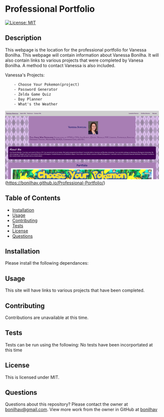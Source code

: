 # Professional Portfolio

  [![License: MIT](https://img.shields.io/badge/License-MIT-yellow.svg)](https://opensource.org/licenses/MIT)
  
  ## Description
  This webpage is the location for the professional portfolio for Vanessa Bonilha. This webpage will contain information about Vanessa Bonilha. It will also contain links to various projects that were completed by Vanesa Bonilha. A method to contact Vanessa is also included. 

  Vanessa's Projects:

        - Choose Your Pokemon(project)
        - Password Generator
        - Zelda Game Quiz
        - Day Planner
        - What's the Weather 

  ![Screenshot](./images/screenshot-portfolio.png)
 (https://bonilhav.github.io/Professional-Portfolio/)

  ## Table of Contents

  * [Installation](#installation)
  * [Usage](#usage)
  * [Contributing](#contributing)
  * [Tests](#tests)
  * [License](#license)
  * [Questions](#questions)

  ## Installation

  Please install the following dependances:

  

  ## Usage

  This site will have links to various projects that have been completed.

  ## Contributing

  Contributions are unavailable at this time.

  ## Tests
  
  Tests can be run using the following:
  No tests have been incorportated at this time

  ## License
  
  This is licensed under MIT.
  
  ## Questions

  Questions about this repository? Please contact the owner at [bonilhav@gmail.com](mailto:bonilhav@gmail.com). View more work from the owner in GitHub at [bonilhav](https://github.com/bonilhav)
